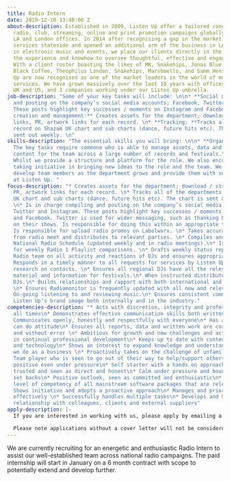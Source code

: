 ```yaml
---
title: Radio Intern
date: 2019-12-10 13:48:00 Z
about-description: Established in 2009, Listen Up offer a tailored range of bespoke
  radio, club, streaming, online and print promotion campaigns globally through our
  LA and London offices. In 2014 after recognising a gap in the market we moved our
  services stateside and opened an additional arm of the business in LA. Specialising
  in electronic music and events, we place our clients directly in the spotlight with
  the experience and knowhow to oversee thoughtful, effective and engaging campaigns.
  With a client roster boasting the likes of MK, Snakehips, Jonas Blue, Gorgon City,
  Black Coffee, Theophilus London, Snakehips, Marshmello, and Samm Henshaw, Listen
  Up are now recognised as one of the market leaders in the world of music promotion
  services. We have grown massively over the last 10 years with offices in both the
  UK and US, and 3 companies working under our Listen Up umbrella.
job-description: "Some of your key tasks will include: \n\n* **Social media:** compiling
  and posting on the company’s social media accounts; Facebook, Twitter and Instagram.
  These posts highlight key successes / moments on Instagram and Facebook\n* **Asset
  creation and management:** Creates assets for the department; download / streaming
  links, PR, artwork links for each record. \n* **Tracking: **Tracks all of the departments
  record on Shazam UK chart and sub charts (dance, future hits etc). The chart is
  sent out weekly. \n"
skills-description: "The essential skills you will bring: \n\n* **Organisation:**
  The key tasks require someone who is able to manage assets, data and social media
  content for the team across a large number of records and festivals.\n* **Initiative:**
  Whilst we provide a structure and platform for the role. We also encourage individuals
  taking initiative in bringing new ideas to the role and the team. We also hope to
  develop team members as the department grows and provide them with support to progress
  at Listen Up. "
focus-description: "* Creates assets for the department; download / streaming links,
  PR, artwork links for each record. \n* Tracks all of the departments record on Shazam
  UK chart and sub charts (dance, future hits etc). The chart is sent out weekly.
  \n* Is in charge compiling and posting on the company’s social media accounts; Facebook,
  Twitter and Instagram. These posts highlight key successes / moments on Instagram
  and Facebook. Twitter is used for wider messaging, such as thanking DJ’s for support
  on their shows. Is responsible for doing this within an appropriate timeframe.\n*
  Is responsible for upload radio promos on Labelworx. \n* Takes accurate minutes
  from radio meet and distributes to relevant parties. \n* Compiles and updates the
  National Radio Schedule (updated weekly and in radio meetings).\n* Is responsible
  for weekly Radio 1 Playlist comparisons. \n* Drafts weekly status report for National
  Radio team on all activity and reactions of DJs and ensures appropriately filed.\n*
  Responds in a timely manner to all requests for services by Listen Up\n* On-going
  research on contacts. \n* Ensures all regional DJs have all the relevant promotional
  material and information for festivals.\n* When instructed distributes music to
  DJs.\n* Builds relationships and rapport with both international and regional DJs.
  \n* Ensures Radiomonitor is frequently updated with all new and relevant material.\n*
  On-going listening to and reviewing music.\n* Ensures consistent communication of
  Listen Up’s brand image both internally and in the industry."
competencies-description: "* Acts with discretion, integrity and professionalism at
  all times\n* Demonstrates effective communication skills both written and verbal\n*
  Communicates openly, honestly and respectfully with everyone\n* Has a helpful and
  can do attitude\n* Ensures all reports, data and written work are correct in detail
  and without error \n* Ambitious for growth and new challenges and actively participates
  in continual professional development\n* Keeps up to date with contemporary trends
  and technology\n* Shows an interest to expand knowledge and understanding of what
  we do as a business \n* Proactively takes on the challenge of unfamiliar tasks\n*
  Team player who is seen to go out of their way to help/support others\n* Is consistently
  positive even under pressure\n* Self starter with a hands on approach\n* Is widely
  trusted and seen as direct and honest\n* Calm under pressure and bounces back from
  set backs\n* Positive outlook, seen as committed and enthusiastic\n* Fully proficient
  level of competency of all mainstream software packages that are relevant to role\n*
  Shows initiative and adopts a proactive approach\n* Manages and prioritises workload
  effectively \n* Successfully handles multiple tasks\n* Develops and maintains strong
  relationship with colleagues, clients and external suppliers"
apply-description: |-
  If you are interested in working with us, please apply by emailing a cover letter outlining how you reach our essential requirements along with a copy of your CV to recruitment@listen-up.biz.

  Please note applications without a cover letter will not be considered.
---
```


We are currently recruiting for an energetic and enthusiastic Radio Intern to assist our well-established team across national radio campaigns. The paid internship will start in January on a 6 month contract with scope to potentially extend and develop further.